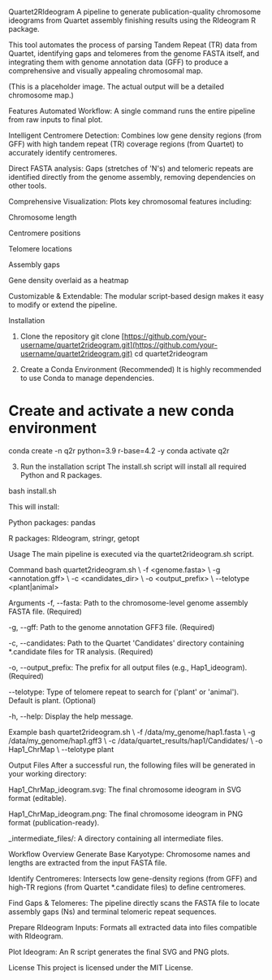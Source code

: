 Quartet2RIdeogram
A pipeline to generate publication-quality chromosome ideograms from Quartet assembly finishing results using the RIdeogram R package.

This tool automates the process of parsing Tandem Repeat (TR) data from Quartet, identifying gaps and telomeres from the genome FASTA itself, and integrating them with genome annotation data (GFF) to produce a comprehensive and visually appealing chromosomal map.

(This is a placeholder image. The actual output will be a detailed chromosome map.)

Features
Automated Workflow: A single command runs the entire pipeline from raw inputs to final plot.

Intelligent Centromere Detection: Combines low gene density regions (from GFF) with high tandem repeat (TR) coverage regions (from Quartet) to accurately identify centromeres.

Direct FASTA analysis: Gaps (stretches of 'N's) and telomeric repeats are identified directly from the genome assembly, removing dependencies on other tools.

Comprehensive Visualization: Plots key chromosomal features including:

Chromosome length

Centromere positions

Telomere locations

Assembly gaps

Gene density overlaid as a heatmap

Customizable & Extendable: The modular script-based design makes it easy to modify or extend the pipeline.

Installation
1. Clone the repository
git clone [https://github.com/your-username/quartet2rideogram.git](https://github.com/your-username/quartet2rideogram.git)
cd quartet2rideogram

2. Create a Conda Environment (Recommended)
It is highly recommended to use Conda to manage dependencies.

# Create and activate a new conda environment
conda create -n q2r python=3.9 r-base=4.2 -y
conda activate q2r

3. Run the installation script
The install.sh script will install all required Python and R packages.

bash install.sh

This will install:

Python packages: pandas

R packages: RIdeogram, stringr, getopt

Usage
The main pipeline is executed via the quartet2rideogram.sh script.

Command
bash quartet2rideogram.sh \\
    -f <genome.fasta> \\
    -g <annotation.gff> \\
    -c <candidates_dir> \\
    -o <output_prefix> \\
    --telotype <plant|animal>

Arguments
-f, --fasta: Path to the chromosome-level genome assembly FASTA file. (Required)

-g, --gff: Path to the genome annotation GFF3 file. (Required)

-c, --candidates: Path to the Quartet 'Candidates' directory containing *.candidate files for TR analysis. (Required)

-o, --output_prefix: The prefix for all output files (e.g., Hap1_ideogram). (Required)

--telotype: Type of telomere repeat to search for ('plant' or 'animal'). Default is plant. (Optional)

-h, --help: Display the help message.

Example
bash quartet2rideogram.sh \\
  -f /data/my_genome/hap1.fasta \\
  -g /data/my_genome/hap1.gff3 \\
  -c /data/quartet_results/hap1/Candidates/ \\
  -o Hap1_ChrMap \\
  --telotype plant

Output Files
After a successful run, the following files will be generated in your working directory:

Hap1_ChrMap_ideogram.svg: The final chromosome ideogram in SVG format (editable).

Hap1_ChrMap_ideogram.png: The final chromosome ideogram in PNG format (publication-ready).

_intermediate_files/: A directory containing all intermediate files.

Workflow Overview
Generate Base Karyotype: Chromosome names and lengths are extracted from the input FASTA file.

Identify Centromeres: Intersects low gene-density regions (from GFF) and high-TR regions (from Quartet *.candidate files) to define centromeres.

Find Gaps & Telomeres: The pipeline directly scans the FASTA file to locate assembly gaps (Ns) and terminal telomeric repeat sequences.

Prepare RIdeogram Inputs: Formats all extracted data into files compatible with RIdeogram.

Plot Ideogram: An R script generates the final SVG and PNG plots.

License
This project is licensed under the MIT License.